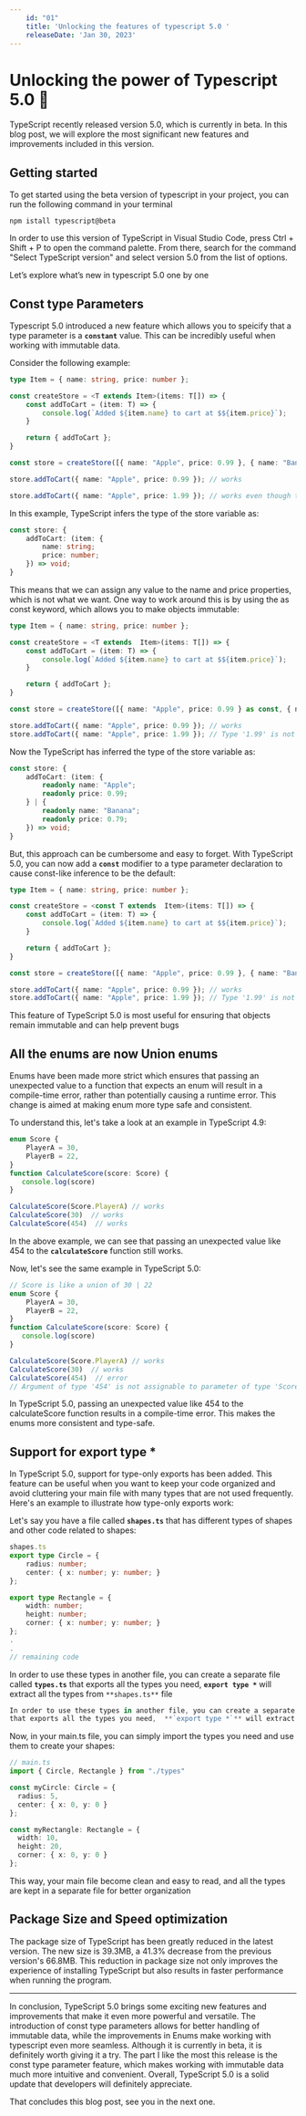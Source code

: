 ```yaml
---
    id: "01"
    title: 'Unlocking the features of typescript 5.0 '
    releaseDate: 'Jan 30, 2023'
---
```


# Unlocking the power of Typescript 5.0 :rocket:
TypeScript recently released version 5.0, which is currently in beta. In this blog post, we will explore the most significant new features and improvements included in this version.

## Getting started 
To get started using the beta version of typescript in your project, you can run the following command in your terminal

```shell
npm istall typescript@beta
```

In order to use this version of TypeScript in Visual Studio Code, press Ctrl + Shift + P
to open the command palette. From there, search for the command "Select TypeScript version" and select version 5.0 from the list of options.



Let’s explore what’s new in typescript 5.0 one by one



## Const type Parameters
Typescript 5.0 introduced a new feature which allows you to speicify that a type parameter is a **`constant`** value. This can be incredibly useful when working with immutable data.

Consider the following example:

```ts
type Item = { name: string, price: number };

const createStore = <T extends Item>(items: T[]) => {
    const addToCart = (item: T) => {
        console.log(`Added ${item.name} to cart at $${item.price}`);
    }

    return { addToCart };
}

const store = createStore([{ name: "Apple", price: 0.99 }, { name: "Banana", price: 0.79 }]);

store.addToCart({ name: "Apple", price: 0.99 }); // works

store.addToCart({ name: "Apple", price: 1.99 }); // works even though the Apple with price 1.99 is not available in our store
```

In this example, TypeScript infers the type of the store variable as:

```ts
const store: {
    addToCart: (item: {
        name: string;
        price: number;
    }) => void;
}
```

This means that we can assign any value to the name and price properties, which is not what we want. One way to work around this is by using the as const keyword, which allows you to make objects immutable:


```ts
type Item = { name: string, price: number };

const createStore = <T extends  Item>(items: T[]) => {
    const addToCart = (item: T) => {
        console.log(`Added ${item.name} to cart at $${item.price}`);
    }

    return { addToCart };
}

const store = createStore([{ name: "Apple", price: 0.99 } as const, { name: "Banana", price: 0.79 } as const]);

store.addToCart({ name: "Apple", price: 0.99 }); // works
store.addToCart({ name: "Apple", price: 1.99 }); // Type '1.99' is not assignable to type '0.99 | 0.79'.ts(2322)
```

Now the TypeScript has inferred the type of the store variable as:

```ts
const store: {
    addToCart: (item: {
        readonly name: "Apple";
        readonly price: 0.99;
    } | {
        readonly name: "Banana";
        readonly price: 0.79;
    }) => void;
}
```

But, this approach can be cumbersome and easy to forget. With TypeScript 5.0, you can now add a **`const`** modifier to a type parameter declaration to cause const-like inference to be the default:

```ts
type Item = { name: string, price: number };

const createStore = <const T extends  Item>(items: T[]) => {
    const addToCart = (item: T) => {
        console.log(`Added ${item.name} to cart at $${item.price}`);
    }

    return { addToCart };
}

const store = createStore([{ name: "Apple", price: 0.99 }, { name: "Banana", price: 0.79 }]);

store.addToCart({ name: "Apple", price: 0.99 }); // works
store.addToCart({ name: "Apple", price: 1.99 }); // Type '1.99' is not assignable to type '0.99 | 0.79'.ts(2322)
```

This feature of TypeScript 5.0 is most useful for ensuring that objects remain immutable and can help prevent bugs

## All the enums are now Union enums
Enums have been made more strict which ensures that passing an unexpected value to a function that expects an enum will result in a compile-time error, rather than potentially causing a runtime error. This change is aimed at making enum more type safe and consistent. 

To understand this, let's take a look at an example in TypeScript 4.9:

```ts
enum Score {
    PlayerA = 30,
    PlayerB = 22,
}
function CalculateScore(score: Score) {
   console.log(score)
}

CalculateScore(Score.PlayerA) // works 
CalculateScore(30)  // works
CalculateScore(454)  // works
```

In the above example, we can see that passing an unexpected value like 454 to the **`calculateScore`** function still works.

Now, let's see the same example in TypeScript 5.0:

```ts
// Score is like a union of 30 | 22
enum Score {
    PlayerA = 30,
    PlayerB = 22,
}
function CalculateScore(score: Score) {
   console.log(score)
}

CalculateScore(Score.PlayerA) // works 
CalculateScore(30)  // works
CalculateScore(454)  // error
// Argument of type '454' is not assignable to parameter of type 'Score'.ts(2345)
```

In TypeScript 5.0, passing an unexpected value like 454 to the calculateScore
 function results in a compile-time error. This makes the enums more consistent and type-safe.


## Support for export type *

In TypeScript 5.0, support for type-only exports has been added. This feature can be useful when you want to keep your code organized and avoid cluttering your main file with many types that are not used frequently. Here's an example to illustrate how type-only exports work:

Let's say you have a file called **`shapes.ts`** that has different types of shapes and other code related to shapes:

```ts
shapes.ts
export type Circle = {
    radius: number;
    center: { x: number; y: number; }
};

export type Rectangle = {
    width: number;
    height: number;
    corner: { x: number; y: number; }
};
.
.
// remaining code
```

In order to use these types in another file, you can create a separate file called **`types.ts`**
 that exports all the types you need,  **`export type *`** will extract all the types from `**shapes.ts**` file

 ```ts
 In order to use these types in another file, you can create a separate file called **`types.ts`**
 that exports all the types you need,  **`export type *`** will extract all the types from `**shapes.ts**` file
 ```

 Now, in your main.ts file, you can simply import the types you need and use them to create your shapes:

 ```ts
// main.ts
import { Circle, Rectangle } from "./types"

const myCircle: Circle = {
   radius: 5,
   center: { x: 0, y: 0 }
};

const myRectangle: Rectangle = {
   width: 10,
   height: 20,
   corner: { x: 0, y: 0 }
};
```

This way, your main file become clean and easy to read, and all the types are kept in a separate file for better organization


## Package Size and Speed optimization
The package size of TypeScript has been greatly reduced in the latest version. The new size is 39.3MB, a 41.3% decrease from the previous version's 66.8MB. This reduction in package size not only improves the experience of installing TypeScript but also results in faster performance when running the program.



-------------------------------------------------


In conclusion, TypeScript 5.0 brings some exciting new features and improvements that make it even more powerful and versatile. The introduction of const type parameters allows for better handling of immutable data, while the improvements in Enums make working with typescript even more seamless. Although it is currently in beta, it is definitely worth giving it a try. The part I like the most this release is the const type parameter feature, which makes working with immutable data much more intuitive and convenient. Overall, TypeScript 5.0 is a solid update that developers will definitely appreciate.

That concludes this blog post, see you in the next one.